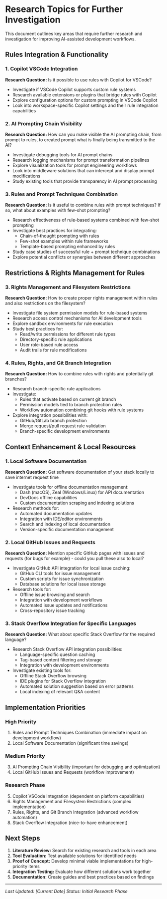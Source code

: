# Research Topics for Further Investigation

This document outlines key areas that require further research and investigation for improving AI-assisted development workflows.

## Rules Integration & Functionality

### 1. Copilot VSCode Integration
**Research Question:** Is it possible to use rules with Copilot for VSCode?

- Investigate if VSCode Copilot supports custom rule systems
- Research available extensions or plugins that bridge rules with Copilot
- Explore configuration options for custom prompting in VSCode Copilot
- Look into workspace-specific Copilot settings and their rule integration capabilities

### 2. AI Prompting Chain Visibility
**Research Question:** How can you make visible the AI prompting chain, from prompt to rules, to created prompt what is finally being transmitted to the AI?

- Investigate debugging tools for AI prompt chains
- Research logging mechanisms for prompt transformation pipelines
- Explore visualization tools for prompt engineering workflows
- Look into middleware solutions that can intercept and display prompt modifications
- Study existing tools that provide transparency in AI prompt processing

### 3. Rules and Prompt Techniques Combination
**Research Question:** Is it useful to combine rules with prompt techniques? If so, what about examples with few-shot prompting?

- Research effectiveness of rule-based systems combined with few-shot prompting
- Investigate best practices for integrating:
  - Chain-of-thought prompting with rules
  - Few-shot examples within rule frameworks
  - Template-based prompting enhanced by rules
- Study case studies of successful rule + prompt technique combinations
- Explore potential conflicts or synergies between different approaches

## Restrictions & Rights Management for Rules

### 3. Rights Management and Filesystem Restrictions
**Research Question:** How to create proper rights management within rules and also restrictions on the filesystem?

- Investigate file system permission models for rule-based systems
- Research access control mechanisms for AI development tools
- Explore sandbox environments for rule execution
- Study best practices for:
  - Read/write permissions for different rule types
  - Directory-specific rule applications
  - User role-based rule access
  - Audit trails for rule modifications

### 4. Rules, Rights, and Git Branch Integration
**Research Question:** How to combine rules with rights and potentially git branches?

- Research branch-specific rule applications
- Investigate:
  - Rules that activate based on current git branch
  - Permission models tied to branch protection rules
  - Workflow automation combining git hooks with rule systems
- Explore integration possibilities with:
  - GitHub/GitLab branch protection
  - Merge request/pull request rule validation
  - Branch-specific development environments

## Context Enhancement & Local Resources

### 1. Local Software Documentation
**Research Question:** Get software documentation of your stack locally to save internet request time

- Investigate tools for offline documentation management:
  - Dash (macOS), Zeal (Windows/Linux) for API documentation
  - DevDocs offline capabilities
  - Custom documentation scraping and indexing solutions
- Research methods for:
  - Automated documentation updates
  - Integration with IDE/editor environments
  - Search and indexing of local documentation
  - Version-specific documentation management

### 2. Local GitHub Issues and Requests
**Research Question:** Mention specific GitHub pages with issues and requests (for bugs for example) - could you pull these also to local?

- Investigate GitHub API integration for local issue caching:
  - GitHub CLI tools for issue management
  - Custom scripts for issue synchronization
  - Database solutions for local issue storage
- Research tools for:
  - Offline issue browsing and search
  - Integration with development workflows
  - Automated issue updates and notifications
  - Cross-repository issue tracking

### 3. Stack Overflow Integration for Specific Languages
**Research Question:** What about specific Stack Overflow for the required language?

- Research Stack Overflow API integration possibilities:
  - Language-specific question caching
  - Tag-based content filtering and storage
  - Integration with development environments
- Investigate existing tools for:
  - Offline Stack Overflow browsing
  - IDE plugins for Stack Overflow integration
  - Automated solution suggestion based on error patterns
  - Local indexing of relevant Q&A content

## Implementation Priorities

### High Priority
1. Rules and Prompt Techniques Combination (immediate impact on development workflow)
2. Local Software Documentation (significant time savings)

### Medium Priority
3. AI Prompting Chain Visibility (important for debugging and optimization)
4. Local GitHub Issues and Requests (workflow improvement)

### Research Phase
5. Copilot VSCode Integration (dependent on platform capabilities)
6. Rights Management and Filesystem Restrictions (complex implementation)
7. Rules, Rights, and Git Branch Integration (advanced workflow automation)
8. Stack Overflow Integration (nice-to-have enhancement)

## Next Steps

1. **Literature Review:** Search for existing research and tools in each area
2. **Tool Evaluation:** Test available solutions for identified needs
3. **Proof of Concept:** Develop minimal viable implementations for high-priority items
4. **Integration Testing:** Evaluate how different solutions work together
5. **Documentation:** Create guides and best practices based on findings

---

*Last Updated: [Current Date]*
*Status: Initial Research Phase*
